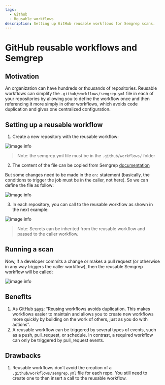 ```yaml
---
tags:
  - Github
  - Reusable workflows
description: Setting up GitHub reusable workflows for Semgrep scans.
---
```


# GitHub reusable workflows and Semgrep

## Motivation

An organization can have hundreds or thousands of repositories. Reusable workflows can simplify the `.github/workflows/semgrep.yml` file in each of your repositories by allowing you to define the workflow once and then referencing it more simply in other workflows, which avoids code duplication and gives one centralized configuration.

## Setting up a reusable workflow

1. Create a new repository with the reusable workflow:

![image info](/img/kb/reusable-workflows-image-1.png)

> Note: the semgrep.yml file must be in the `.github/workflows/` folder

2. The content of the file can be copied from Semgrep [documentation](https://semgrep.dev/docs/semgrep-ci/sample-ci-configs/#sample-github-actions-configuration-file)

But some changes need to be made in the `on:` statement (basically, the conditions to trigger the job must be in the caller, not here). So we can define the file as follow:

![image info](/img/kb/reusable-workflows-image-2.png)

3. In each repository, you can call to the reusable workflow as shown in the next example:

![image info](/img/kb/reusable-workflows-image-3.png)

> Note: Secrets can be inherited from the reusable workflow and passed to the caller workflow.

## Running a scan

Now, if a developer commits a change or makes a pull request (or otherwise in any way triggers the caller workflow), then the reusable Semgrep workflow will be called:

![image info](/img/kb/reusable-workflows-image-4.png)

## Benefits

1. As GitHub [says](https://docs.github.com/en/actions/using-workflows/reusing-workflows#overview): “Reusing workflows avoids duplication. This makes workflows easier to maintain and allows you to create new workflows more quickly by building on the work of others, just as you do with actions”.
2. A reusable workflow can be triggered by several types of events, such as a push, pull_request, or schedule. In contrast, a required workflow can only be triggered by pull_request events.
    
## Drawbacks

1. Reusable workflows don’t avoid the creation of a `.github/workflows/semgrep.yml` file for each repo. You still need to create one to then insert a call to the reusable workflow.
